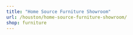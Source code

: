 ```yaml
---
title: "Home Source Furniture Showroom"
url: /houston/home-source-furniture-showroom/
shop: furniture
---
```

